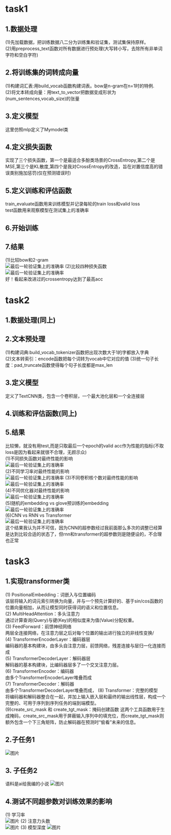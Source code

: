 # task1
## 1.数据处理
(1)先加载数据，把训练数据八二分为训练集和验证集，测试集保持原样。  
(2)用preprocess_text函数对所有数据进行预处理(大写转小写，去除所有非单词字符和空白字符)  
## 2.将训练集的词转成向量  
(1)构建词汇表:用build_vocab函数构建词表。bow是n-gram在n=1时的特例.  
(2)将文本转成向量：用text_to_vector把数据变成形状为(num_sentences,vocab_size)的张量
## 3.定义模型
这里仿照mlp定义了Mymodel类  
## 4.定义损失函数
实现了三个损失函数，第一个是最适合多酚类场景的CrossEntropy,第二个是MSE,第三个是KL散度,第四个是我对CrossEntropy的改造，旨在对置信度高的错误类别施加惩罚(仅在预测错误时)  
## 5.定义训练和评估函数
train_evaluate函数用来训练模型并记录每轮的train loss和valid loss  
test函数用来观察模型在测试集上的准确率  
## 6.开始训练

## 7.结果  
(1)比较bow和2-gram  
![最后一轮验证集上的准确率](assets/download.png)
(2)比较四种损失函数  
![最后一轮验证集上的准确率](assets/download2.png)  
好！看起来改进过的crossentropy达到了最高acc

# task2
## 1.数据处理(同上)
## 2.文本预处理
(1)构建词典:build_vocab_tokenizer函数把出现次数大于1的字都放入字典  
(2)文本转索引：encode函数把每个词转为vocab中它对应的值
(3)统一句子长度：pad_truncate函数使得每个句子长度都是max_len
## 3.定义模型
定义了TextCNN类，包含一个卷积层，一个最大池化层和一个全连接层  
## 4.训练和评估函数(同上)  

## 5.结果  
比较懒，就没有用test,而是只取最后一个epoch的valid acc作为性能的指标(不取loss是因为看起来就很不合理，无颜示众)  
(1)不同损失函数对最终性能的影响  
![最后一轮验证集上的准确率](assets/download3.png)  
(2)不同学习率对最终性能的影响  
![最后一轮验证集上的准确率](assets/download4.png) 
(3)不同卷积核个数对最终性能的影响  
![最后一轮验证集上的准确率](assets/download5.png)  
(4)不同优化器对最终性能的影响  
![最后一轮验证集上的准确率](assets/download6.png)  
(5)随机的embedding vs glove预训练的embedding  
![最后一轮验证集上的准确率](assets/download7.png)  
(6)CNN vs RNN vs Transformer  
![最后一轮验证集上的准确率](assets/download8.png)  
这个结果我认为并不可信，因为CNN的超参数经过我前面那么多次的调整已经算是达到比较合适的状态了，但rnn和transformer的超参数则是随便设的，不合理也正常  
# task3  
## 1.实现transformer类
(1) PositionalEmbedding：词嵌入与位置编码  
该层将输入的词元索引转换为向量，并与一个预先计算好的、基于sin/cos函数的位置向量相加，从而让模型同时获得词的语义和位置信息。  
(2) MultiHeadAttention：多头注意力  
通过计算查询(Query)与键(Key)的相似度来为值(Value)分配权重。  
(3) FeedForward：前馈神经网络  
两层全连接网络，在注意力层之后对每个位置的输出进行独立的非线性变换/  
(4) TransformerEncoderLayer：编码器层  
编码器的基本构建块，由多头自注意力层，前馈网络，残差连接与层归一化连接而成  
(5) TransformerDecoderLayer：解码器层  
解码器的基本构建块，比编码器层多了一个交叉注意力层。  
(6) TransformerEncoder：编码器  
由多个TransformerEncoderLayer堆叠而成  
(7) TransformerDecoder：解码器  
由多个TransformerDecoderLayer堆叠而成，
(8) Transformer：完整的模型  
将编码器和解码器整合在一起，并加上输入嵌入层和最终的输出线性层，构成一个完整的、可用于序列到序列任务的端到端模型。  
(9)create_src_mask 和 create_tgt_mask：掩码创建函数
这两个工具函数用于生成掩码，create_src_mask用于屏蔽输入序列中的填充位，而create_tgt_mask则额外包含一个下三角矩阵，防止解码器在预测时“偷看”未来的信息。
## 2.子任务1
![图片](assets/download9.png)  
## 3. 子任务2
语料是ai给我编的小说
![图片](assets/download10.png)
## 4.测试不同超参数对训练效果的影响
(1) 学习率  
![图片](assets/download11.png)
(2) 注意力头数  
![图片](assets/download12.png)
(3) 模型深度
![图片](assets/download13.png)